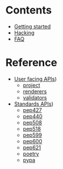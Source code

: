 # Contents

- [Getting started](getting-started.md)
- [Hacking](./HACKING.md)
- [FAQ](./FAQ.md)

# Reference

- [User facing APIs](./reference.md))
  - [project](./lib/project.nix)
  - [renderers](./lib/renderers.nix)
  - [validators](./lib/validators.nix)
- [Standards APIs](./reference.md))
  - [pep427](./lib/pep427.nix)
  - [pep440](./lib/pep440.nix)
  - [pep508](./lib/pep508.nix)
  - [pep518](./lib/pep518.nix)
  - [pep599](./lib/pep599.nix)
  - [pep600](./lib/pep600.nix)
  - [pep621](./lib/pep621.nix)
  - [poetry](./lib/poetry.nix)
  - [pypa](./lib/pypa.nix)
